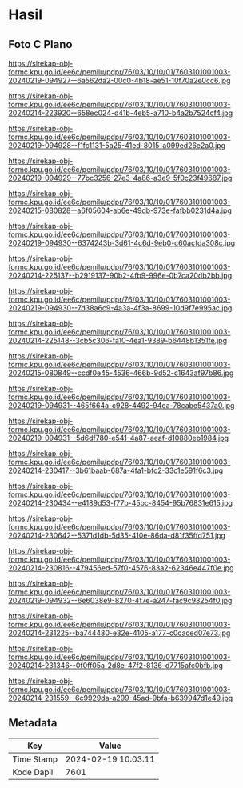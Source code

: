 # Hasil

## Foto C Plano

https://sirekap-obj-formc.kpu.go.id/ee6c/pemilu/pdpr/76/03/10/10/01/7603101001003-20240219-094927--6a562da2-00c0-4b18-ae51-10f70a2e0cc6.jpg

https://sirekap-obj-formc.kpu.go.id/ee6c/pemilu/pdpr/76/03/10/10/01/7603101001003-20240214-223920--658ec024-d41b-4eb5-a710-b4a2b7524cf4.jpg

https://sirekap-obj-formc.kpu.go.id/ee6c/pemilu/pdpr/76/03/10/10/01/7603101001003-20240219-094928--f1fc1131-5a25-41ed-8015-a099ed26e2a0.jpg

https://sirekap-obj-formc.kpu.go.id/ee6c/pemilu/pdpr/76/03/10/10/01/7603101001003-20240219-094929--77bc3256-27e3-4a86-a3e9-5f0c23f49687.jpg

https://sirekap-obj-formc.kpu.go.id/ee6c/pemilu/pdpr/76/03/10/10/01/7603101001003-20240215-080828--a6f05604-ab6e-49db-973e-fafbb0231d4a.jpg

https://sirekap-obj-formc.kpu.go.id/ee6c/pemilu/pdpr/76/03/10/10/01/7603101001003-20240219-094930--6374243b-3d61-4c6d-9eb0-c60acfda308c.jpg

https://sirekap-obj-formc.kpu.go.id/ee6c/pemilu/pdpr/76/03/10/10/01/7603101001003-20240214-225137--b2919137-90b2-4fb9-996e-0b7ca20db2bb.jpg

https://sirekap-obj-formc.kpu.go.id/ee6c/pemilu/pdpr/76/03/10/10/01/7603101001003-20240219-094930--7d38a6c9-4a3a-4f3a-8699-10d9f7e995ac.jpg

https://sirekap-obj-formc.kpu.go.id/ee6c/pemilu/pdpr/76/03/10/10/01/7603101001003-20240214-225148--3cb5c306-fa10-4ea1-9389-b6448b1351fe.jpg

https://sirekap-obj-formc.kpu.go.id/ee6c/pemilu/pdpr/76/03/10/10/01/7603101001003-20240215-080849--ccdf0e45-4536-466b-9d52-c1643af97b86.jpg

https://sirekap-obj-formc.kpu.go.id/ee6c/pemilu/pdpr/76/03/10/10/01/7603101001003-20240219-094931--465f664a-c928-4492-94ea-78cabe5437a0.jpg

https://sirekap-obj-formc.kpu.go.id/ee6c/pemilu/pdpr/76/03/10/10/01/7603101001003-20240219-094931--5d6df780-e541-4a87-aeaf-d10880eb1984.jpg

https://sirekap-obj-formc.kpu.go.id/ee6c/pemilu/pdpr/76/03/10/10/01/7603101001003-20240214-230417--3b61baab-687a-4fa1-bfc2-33c1e591f6c3.jpg

https://sirekap-obj-formc.kpu.go.id/ee6c/pemilu/pdpr/76/03/10/10/01/7603101001003-20240214-230434--e4189d53-f77b-45bc-8454-95b76831e615.jpg

https://sirekap-obj-formc.kpu.go.id/ee6c/pemilu/pdpr/76/03/10/10/01/7603101001003-20240214-230642--5371d1db-5d35-410e-86da-d81f35ffd751.jpg

https://sirekap-obj-formc.kpu.go.id/ee6c/pemilu/pdpr/76/03/10/10/01/7603101001003-20240214-230816--479456ed-57f0-4576-83a2-62346e447f0e.jpg

https://sirekap-obj-formc.kpu.go.id/ee6c/pemilu/pdpr/76/03/10/10/01/7603101001003-20240219-094932--6e6038e9-8270-4f7e-a247-fac9c98254f0.jpg

https://sirekap-obj-formc.kpu.go.id/ee6c/pemilu/pdpr/76/03/10/10/01/7603101001003-20240214-231225--ba744480-e32e-4105-a177-c0caced07e73.jpg

https://sirekap-obj-formc.kpu.go.id/ee6c/pemilu/pdpr/76/03/10/10/01/7603101001003-20240214-231346--0f0ff05a-2d8e-47f2-8136-d7715afc0bfb.jpg

https://sirekap-obj-formc.kpu.go.id/ee6c/pemilu/pdpr/76/03/10/10/01/7603101001003-20240214-231559--6c9929da-a299-45ad-9bfa-b639947d1e49.jpg


## Metadata

| Key        | Value               |
| ---------- | ------------------- |
| Time Stamp | 2024-02-19 10:03:11 |
| Kode Dapil | 7601                |



